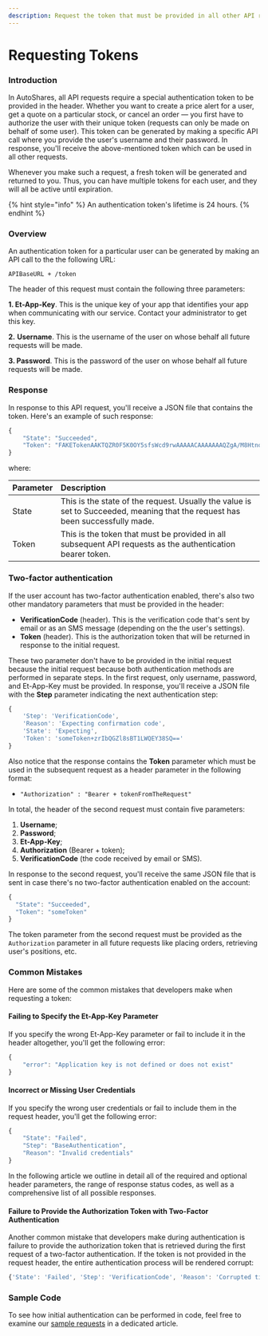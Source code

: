 ```yaml
---
description: Request the token that must be provided in all other API requests
---
```


# Requesting Tokens

### Introduction

In AutoShares, all API requests require a special authentication token to be provided in the header. Whether you want to create a price alert for a user, get a quote on a particular stock, or cancel an order — you first have to authorize the user with their unique token \(requests can only be made on behalf of some user\). This token can be generated by making a specific API call where you provide the user's username and their password. In response, you'll receive the above-mentioned token which can be used in all other requests.

Whenever you make such a request, a fresh token will be generated and returned to you. Thus, you can have multiple tokens for each user, and they will all be active until expiration.

{% hint style="info" %}
An authentication token's lifetime is 24 hours. 
{% endhint %}

### Overview

An authentication token for a particular user can be generated by making an API call to the the following URL:

```text
APIBaseURL + /token
```

The header of this request must contain the following three parameters:

**1. Et-App-Key**. This is the unique key of your app that identifies your app when communicating with our service. Contact your administrator to get this key.

**2.** **Username**. This is the username of the user on whose behalf all future requests will be made.

**3. Password**. This is the password of the user on whose behalf all future requests will be made.

### Response

In response to this API request, you'll receive a JSON file that contains the token. Here's an example of such response:

```javascript
{
    "State": "Succeeded",
    "Token": "FAKETokenAAKTQZR0F5K0OY5sfsWcd9rwAAAAACAAAAAAAQZgA/M8HtnoEJR0UxEDagAAAAAOgAAAAAIAACAAAACApaOit8LbBxTVxJXceMgzvN+"
}
```

where:

| Parameter | Description |
| :--- | :--- |
| State | This is the state of the request. Usually the value is set to Succeeded, meaning that the request has been successfully made. |
| Token | This is the token that must be provided in all subsequent API requests as the authentication bearer token.  |

### Two-factor authentication

If the user account has two-factor authentication enabled, there's also two other mandatory parameters that must be provided in the header:

* **VerificationCode** \(header\). This is the verification code that's sent by email or as an SMS message \(depending on the the user's settings\).
* **Token** \(header\). This is the authorization token that will be returned in response to the initial request.

These two parameter don't have to be provided in the initial request because the initial request because both authentication methods are performed in separate steps. In the first request, only username, password, and Et-App-Key must be provided. In response, you'll receive a JSON file with the **Step** parameter indicating the next authentication step:

```javascript
{
    'Step': 'VerificationCode', 
    'Reason': 'Expecting confirmation code', 
    'State': 'Expecting', 
    'Token': 'someToken+zrIbQGZl8sBT1LWQEY38SQ=='
}
```

Also notice that the response contains the **Token** parameter which must be used in the subsequent request as a header parameter in the following format:

* `"Authorization" : "Bearer + tokenFromTheRequest"`

In total, the header of the second request must contain five parameters:

1. **Username**;
2. **Password**;
3. **Et-App-Key**;
4. **Authorization** \(Bearer + token\);
5. **VerificationCode** \(the code received by email or SMS\).

In response to the second request, you'll receive the same JSON file that is sent in case there's no two-factor authentication enabled on the account:

```javascript
{
  "State": "Succeeded",
  "Token": "someToken"
}
```

The token parameter from the second request must be provided as the `Authorization` parameter in all future requests like placing orders, retrieving user's positions, etc. 

### Common Mistakes

Here are some of the common mistakes that developers make when requesting a token:

#### Failing to Specify the Et-App-Key Parameter

If you specify the wrong Et-App-Key parameter or fail to include it in the header altogether, you'll get the following error:

```javascript
{
    "error": "Application key is not defined or does not exist"
}
```

#### Incorrect or Missing User Credentials

If you specify the wrong user credentials or fail to include them in the request header, you'll get the following error:

```javascript
{
    "State": "Failed",
    "Step": "BaseAuthentication",
    "Reason": "Invalid credentials"
}
```

In the following article we outline in detail all of the required and optional header parameters, the range of response status codes, as well as a comprehensive list of all possible responses.

#### Failure to Provide the Authorization Token with Two-Factor Authentication

Another common mistake that developers make during authentication is failure to provide the authorization token that is retrieved during the first request of a two-factor authentication. If the token is not provided in the request header, the entire authentication process will be rendered corrupt:

```javascript
{'State': 'Failed', 'Step': 'VerificationCode', 'Reason': 'Corrupted ticket'}
```

### Sample Code

To see how initial authentication can be performed in code, feel free to examine our [sample requests](../../../code-samples.md) in a dedicated article.

